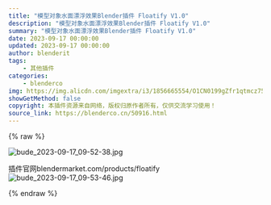 ```yaml
---
title: "模型对象水面漂浮效果Blender插件 Floatify V1.0"
description: "模型对象水面漂浮效果Blender插件 Floatify V1.0"
summary: "模型对象水面漂浮效果Blender插件 Floatify V1.0"
date: 2023-09-17 00:00:00
updated: 2023-09-17 00:00:00
author: blenderit
tags: 
    - 其他插件
categories:
    - blenderco
img: https://img.alicdn.com/imgextra/i3/1856665554/O1CN0199gZfr1qtmcz75jdH_!!1856665554.jpg
showGetMethod: false
copyright: 本插件资源来自网络，版权归原作者所有，仅供交流学习使用！
source_link: https://blenderco.cn/50916.html
---
```


{% raw %}
<p><img class="aligncenter" src="https://img.alicdn.com/imgextra/i3/1856665554/O1CN0199gZfr1qtmcz75jdH_!!1856665554.jpg" alt="bude_2023-09-17_09-52-38.jpg"></p><p>插件官网blendermarket.com/products/floatify<br>
<img src="https://img.alicdn.com/imgextra/i3/1856665554/O1CN01vkMDVI1qtmd0Fyl00_!!1856665554.jpg" alt="bude_2023-09-17_09-53-46.jpg"></p>
<div style="display: none">blenderco</div>
{% endraw %}